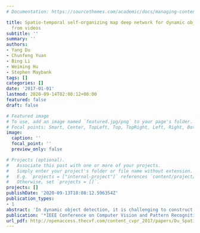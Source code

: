 ```yaml
---
# Documentation: https://sourcethemes.com/academic/docs/managing-content/

title: Spatio-temporal self-organizing map deep network for dynamic object detection
  from videos
subtitle: ''
summary: ''
authors:
- Yang Du
- Chunfeng Yuan
- Bing Li
- Weiming Hu
- Stephen Maybank
tags: []
categories: []
date: '2017-01-01'
lastmod: 2020-09-14T02:08:12+08:00
featured: false
draft: false

# Featured image
# To use, add an image named `featured.jpg/png` to your page's folder.
# Focal points: Smart, Center, TopLeft, Top, TopRight, Left, Right, BottomLeft, Bottom, BottomRight.
image:
  caption: ''
  focal_point: ''
  preview_only: false

# Projects (optional).
#   Associate this post with one or more of your projects.
#   Simply enter your project's folder or file name without extension.
#   E.g. `projects = ["internal-project"]` references `content/project/deep-learning/index.md`.
#   Otherwise, set `projects = []`.
projects: []
publishDate: '2020-09-13T18:08:12.596354Z'
publication_types:
- 1
abstract: 'In dynamic object detection, it is challenging to construct an effective model to sufficiently characterize the spatial-temporal properties of the background. This paper proposes a new Spatio-Temporal Self-Organizing Map (STSOM) deep network to detect dynamic objects in complex scenarios. The proposed approach has several contributions: First, a novel STSOM shared by all pixels in a video frame is presented to efficiently model complex background. We exploit the fact that the motions of complex background have the global variation in the space and the local variation in the time, to train STSOM using the whole frames and the sequence of a pixel over time to tackle the variance of complex background. Second, a Bayesian parameter estimation based method is presented to learn thresholds automatically for all pixels to filter out the background. Last, in order to model the complex background more accurately, we extend the single-layer STSOM to the deep network. Then the background is filtered out layer by layer. Experimental results on CDnet 2014 dataset demonstrate that the proposed STSOM deep network outperforms numerous recently proposed methods in the overall performance and in most categories of scenarios.'
publication: '*IEEE Conference on Computer Vision and Pattern Recognition (CVPR)*'
url_pdf: http://openaccess.thecvf.com/content_cvpr_2017/papers/Du_Spatio-Temporal_Self-Organizing_Map_CVPR_2017_paper.pdf
---
```

